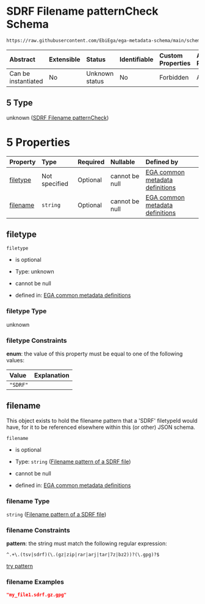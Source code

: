 # SDRF Filename patternCheck Schema

```txt
https://raw.githubusercontent.com/EbiEga/ega-metadata-schema/main/schemas/EGA.common-definitions.json#/$defs/filenameFiletypePatternCheck/anyOf/5
```



| Abstract            | Extensible | Status         | Identifiable | Custom Properties | Additional Properties | Access Restrictions | Defined In                                                                                           |
| :------------------ | :--------- | :------------- | :----------- | :---------------- | :-------------------- | :------------------ | :--------------------------------------------------------------------------------------------------- |
| Can be instantiated | No         | Unknown status | No           | Forbidden         | Allowed               | none                | [EGA.common-definitions.json\*](../../../schemas/EGA.common-definitions.json "open original schema") |

## 5 Type

unknown ([SDRF Filename patternCheck](ega-4-defs-check-filetype-checks-based-on-its-filename-anyof-sdrf-filename-patterncheck.md))

# 5 Properties

| Property              | Type          | Required | Nullable       | Defined by                                                                                                                                                                                                                                                                                                                                       |
| :-------------------- | :------------ | :------- | :------------- | :----------------------------------------------------------------------------------------------------------------------------------------------------------------------------------------------------------------------------------------------------------------------------------------------------------------------------------------------- |
| [filetype](#filetype) | Not specified | Optional | cannot be null | [EGA common metadata definitions](ega-4-defs-check-filetype-checks-based-on-its-filename-anyof-sdrf-filename-patterncheck-properties-filetype.md "https://raw.githubusercontent.com/EbiEga/ega-metadata-schema/main/schemas/EGA.common-definitions.json#/$defs/filenameFiletypePatternCheck/anyOf/5/properties/filetype")                        |
| [filename](#filename) | `string`      | Optional | cannot be null | [EGA common metadata definitions](ega-4-defs-check-filetype-checks-based-on-its-filename-anyof-sdrf-filename-patterncheck-properties-filename-pattern-of-a-sdrf-file.md "https://raw.githubusercontent.com/EbiEga/ega-metadata-schema/main/schemas/EGA.common-definitions.json#/$defs/filenameFiletypePatternCheck/anyOf/5/properties/filename") |

## filetype



`filetype`

* is optional

* Type: unknown

* cannot be null

* defined in: [EGA common metadata definitions](ega-4-defs-check-filetype-checks-based-on-its-filename-anyof-sdrf-filename-patterncheck-properties-filetype.md "https://raw.githubusercontent.com/EbiEga/ega-metadata-schema/main/schemas/EGA.common-definitions.json#/$defs/filenameFiletypePatternCheck/anyOf/5/properties/filetype")

### filetype Type

unknown

### filetype Constraints

**enum**: the value of this property must be equal to one of the following values:

| Value    | Explanation |
| :------- | :---------- |
| `"SDRF"` |             |

## filename

This object exists to hold the filename pattern that a 'SDRF' filetypeId would have, for it to be referenced elsewhere within this (or other) JSON schema.

`filename`

* is optional

* Type: `string` ([Filename pattern of a SDRF file](ega-4-defs-check-filetype-checks-based-on-its-filename-anyof-sdrf-filename-patterncheck-properties-filename-pattern-of-a-sdrf-file.md))

* cannot be null

* defined in: [EGA common metadata definitions](ega-4-defs-check-filetype-checks-based-on-its-filename-anyof-sdrf-filename-patterncheck-properties-filename-pattern-of-a-sdrf-file.md "https://raw.githubusercontent.com/EbiEga/ega-metadata-schema/main/schemas/EGA.common-definitions.json#/$defs/filenameFiletypePatternCheck/anyOf/5/properties/filename")

### filename Type

`string` ([Filename pattern of a SDRF file](ega-4-defs-check-filetype-checks-based-on-its-filename-anyof-sdrf-filename-patterncheck-properties-filename-pattern-of-a-sdrf-file.md))

### filename Constraints

**pattern**: the string must match the following regular expression:&#x20;

```regexp
^.+\.(tsv|sdrf)(\.(gz|zip|rar|arj|tar|7z|bz2))?(\.gpg)?$
```

[try pattern](https://regexr.com/?expression=%5E.%2B%5C.\(tsv%7Csdrf\)\(%5C.\(gz%7Czip%7Crar%7Carj%7Ctar%7C7z%7Cbz2\)\)%3F\(%5C.gpg\)%3F%24 "try regular expression with regexr.com")

### filename Examples

```json
"my_file1.sdrf.gz.gpg"
```
